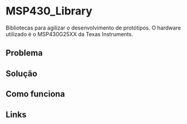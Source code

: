 # MSP430_Library

Bibliotecas para agilizar o desenvolvimento de protótipos. O hardware utilizado é o MSP430G25XX da Texas Instruments.

## Problema

## Solução

## Como funciona

## Links

